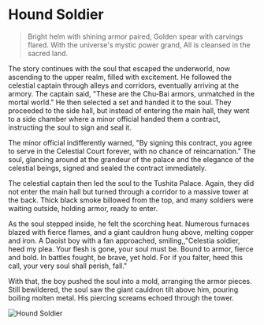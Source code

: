 # Hound Soldier

> Bright helm with shining armor paired,
> Golden spear with carvings flared.
> With the universe's mystic power grand,
> All is cleansed in the sacred land.

The story continues with the soul that escaped the underworld, now
ascending to the upper realm, filled with excitement. He followed the
celestial captain through alleys and corridors, eventually arriving at the
armory. The captain said, "These are the Chu-Bai armors, unmatched in
the mortal world." He then selected a set and handed it to the soul. They
proceeded to the side hall, but instead of entering the main hall, they
went to a side chamber where a minor official handed them a contract,
instructing the soul to sign and seal it.

The minor official indifferently warned, "By signing this contract, you
agree to serve in the Celestial Court forever, with no chance of
reincarnation." The soul, glancing around at the grandeur of the palace
and the elegance of the celestial beings, signed and sealed the contract
immediately.

The celestial captain then led the soul to the Tushita Palace. Again, they
did not enter the main hall but turned through a corridor to a massive
tower at the back. Thick black smoke billowed from the top, and many
soldiers were waiting outside, holding armor, ready to enter.

As the soul stepped inside, he felt the scorching heat. Numerous furnaces
blazed with fierce flames, and a giant cauldron hung above, melting
copper and iron. A Daoist boy with a fan approached, smiling,,"Celestia
soldier, heed my plea. Your flesh is gone, your soul must be. Bound to
armor, fierce and bold. In battles fought, be brave, yet hold. For if you
falter, heed this call, your very soul shall perish, fall."

With that, the boy pushed the soul into a mold, arranging the armor
pieces. Still bewildered, the soul saw the giant cauldron tilt above him,
pouring boiling molten metal. His piercing screams echoed through the
tower.

![Hound Soldier](/image-20240827221100645.png)